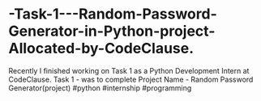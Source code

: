 # -Task-1---Random-Password-Generator-in-Python-project-Allocated-by-CodeClause.
Recently I finished working on Task 1 as a Python Development Intern at CodeClause. Task 1 - was to complete  Project Name - Random Password Generator(project) #python #internship #programming
